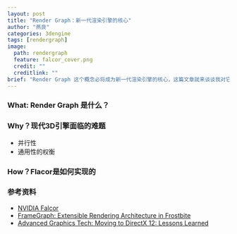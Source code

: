 ```yaml
---
layout: post
title: "Render Graph：新一代渲染引擎的核心"
author: "燕良"
categories: 3dengine
tags: [rendergraph]
image:
  path: rendergraph
  feature: falcor_cover.png
  credit: ""
  creditlink: ""
brief: "Render Graph 这个概念必将成为新一代渲染引擎的核心，这篇文章就来谈谈我对它的理解。Render Graph 是什么？为什么需要 Render Graph？如何实现 Render Graph？"
---
```


### What: Render Graph 是什么？

### Why？现代3D引擎面临的难题

* 并行性
* 通用性的权衡

### How？Flacor是如何实现的


### 参考资料

* [NVIDIA Falcor](https://developer.nvidia.com/falcor)
* [FrameGraph: Extensible Rendering Architecture in Frostbite](https://www.ea.com/frostbite/news/framegraph-extensible-rendering-architecture-in-frostbite)
* [Advanced Graphics Tech: Moving to DirectX 12: Lessons Learned](https://www.gdcvault.com/play/1024656/Advanced-Graphics-Tech-Moving-to)